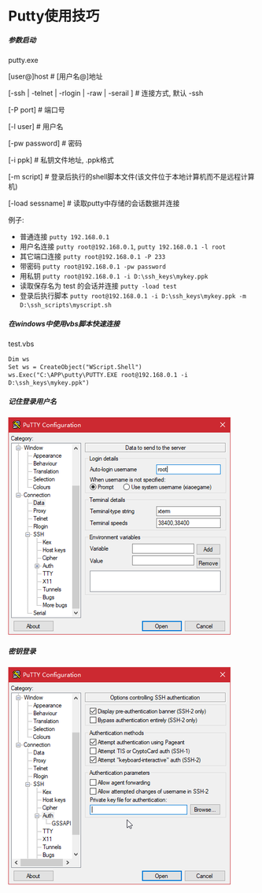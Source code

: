 # Putty使用技巧

##### 参数启动

putty.exe

[user@]host # [用户名@]地址

[-ssh | -telnet | -rlogin | -raw | -serail ] # 连接方式, 默认 -ssh

[-P port] # 端口号

[-l user] # 用户名

[-pw password] # 密码

[-i ppk] # 私钥文件地址, .ppk格式

[-m script] # 登录后执行的shell脚本文件(该文件位于本地计算机而不是远程计算机)

[-load sessname] # 读取putty中存储的会话数据并连接



例子:

- 普通连接 `putty 192.168.0.1`
- 用户名连接 `putty root@192.168.0.1`, `putty 192.168.0.1 -l root`
- 其它端口连接 `putty root@192.168.0.1 -P 233`
- 带密码 `putty root@192.168.0.1 -pw password`
- 用私钥 `putty root@192.168.0.1 -i D:\ssh_keys\mykey.ppk`
- 读取保存名为 test 的会话并连接 `putty -load test`
- 登录后执行脚本 `putty root@192.168.0.1 -i D:\ssh_keys\mykey.ppk -m D:\ssh_scripts\myscript.sh`



##### 在windows中使用vbs脚本快速连接

test.vbs

```shell
Dim ws
Set ws = CreateObject("WScript.Shell")
ws.Exec("C:\APP\putty\PUTTY.EXE root@192.168.0.1 -i D:\ssh_keys\mykey.ppk")
```



##### 记住登录用户名

![1580713866070](assets/Putty%E4%BD%BF%E7%94%A8%E6%96%B9%E6%B3%95/1580713866070.png)



##### 密钥登录

![1580713930005](assets/Putty%E4%BD%BF%E7%94%A8%E6%96%B9%E6%B3%95/1580713930005.png)




